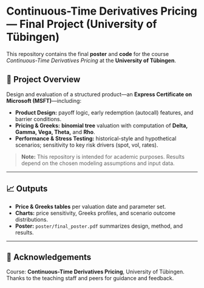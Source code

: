 # Continuous-Time Derivatives Pricing — Final Project (University of Tübingen)

This repository contains the final **poster** and **code** for the course *Continuous-Time Derivatives Pricing* at the **University of Tübingen**.

## 📌 Project Overview

Design and evaluation of a structured product—an **Express Certificate on Microsoft (MSFT)**—including:

* **Product Design:** payoff logic, early redemption (autocall) features, and barrier conditions.
* **Pricing & Greeks:** **binomial tree** valuation with computation of **Delta, Gamma, Vega, Theta,** and **Rho**.
* **Performance & Stress Testing:** historical-style and hypothetical scenarios; sensitivity to key risk drivers (spot, vol, rates).

> **Note:** This repository is intended for academic purposes. Results depend on the chosen modeling assumptions and input data.

---

## 📈 Outputs

* **Price & Greeks tables** per valuation date and parameter set.
* **Charts:** price sensitivity, Greeks profiles, and scenario outcome distributions.
* **Poster:** `poster/final_poster.pdf` summarizes design, method, and results.

---

## 🙌 Acknowledgements

Course: **Continuous-Time Derivatives Pricing**, University of Tübingen. Thanks to the teaching staff and peers for guidance and feedback.
